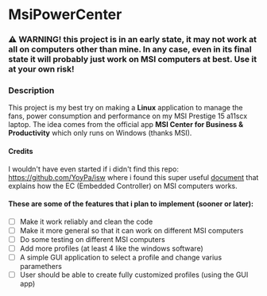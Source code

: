 # MsiPowerCenter
### :warning: **WARNING!** this project is in an early state, it may not work at all on computers other than mine. In any case, even in its final state it will probably just work on MSI computers at best. Use it at your own risk!

### Description
This project is my best try on making a **Linux** application to manage the fans, power consumption and performance on my MSI Prestige 15 a11scx laptop. The idea comes from the official app **MSI Center for Business & Productivity** which only runs on Windows (thanks MSI). 

#### Credits
I wouldn't have even started if i didn't find this repo: https://github.com/YoyPa/isw where i found this super useful [document](https://github.com/YoyPa/isw/blob/master/wiki/msi%20ec.pdf) that explains how the EC (Embedded Controller) on MSI computers works. 

#### These are some of the features that i plan to implement (sooner or later):
- [ ] Make it work reliably and clean the code
- [ ] Make it more general so that it can work on different MSI computers
- [ ] Do some testing on different MSI computers
- [ ] Add more profiles (at least 4 like the windows software)
- [ ] A simple GUI application to select a profile and change varius paramethers
- [ ] User should be able to create fully customized profiles (using the GUI app)
